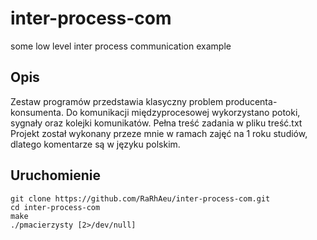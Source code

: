 # inter-process-com
some low level inter process communication example

## Opis
Zestaw programów przedstawia klasyczny problem producenta-konsumenta.
Do komunikacji międzyprocesowej wykorzystano potoki, sygnały oraz
kolejki komunikatów. Pełna treść zadania w pliku treść.txt
Projekt został wykonany przeze mnie w ramach zajęć na 1 roku studiów,
dlatego komentarze są w języku polskim.

## Uruchomienie
```
git clone https://github.com/RaRhAeu/inter-process-com.git
cd inter-process-com
make
./pmacierzysty [2>/dev/null]
```
